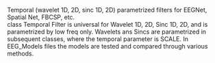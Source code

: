 Temporal (wavelet 1D, 2D, sinc 1D, 2D) parametrized filters for EEGNet, Spatial Net, FBCSP, etc.  
class Temporal Filter is universal for Wavelet 1D, 2D, Sinc 1D, 2D, and is parametrized by low freq only. 
Wavelets ans Sincs are parametrized in subsequent classes, where the temporal parameter is SCALE. 
In EEG_Models files the models are tested and compared through various methods.
